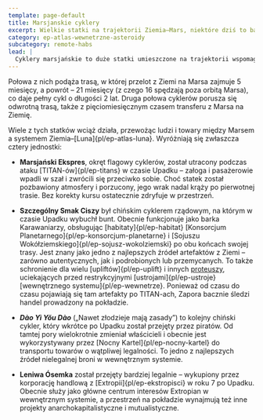 ```yaml
---
template: page-default
title: Marsjanskie cyklery
excerpt: Wielkie statki na trajektorii Ziemia–Mars, niektóre dziś to bastiony przestępczości i niezależności.
category: ep-atlas-wewnetrzne-asteroidy
subcategory: remote-habs
lead: |
  Cyklery marsjańskie to duże statki umieszczone na trajektorii wspomaganej grawitacyjnie, zaprojektowanej tak, by nieustannie „krążyły” między [Ziemią]{pl/ep-atlas-ziemia} a [Marsem]{pl/ep-atlas-mars}, zużywając niemal zerowe ilości paliwa (poza drobnymi korektami kursu). Chiński program kolonizacyjny intensywnie inwestował w te statki przed [Upadkiem]{pl/ep-upadek}.
---
```

Połowa z nich podąża trasą, w której przelot z Ziemi na Marsa zajmuje 5 miesięcy, a powrót – 21 miesięcy (z czego 16 spędzają poza orbitą Marsa), co daje pełny cykl o długości 2 lat. Druga połowa cyklerów porusza się odwrotną trasą, także z pięciomiesięcznym czasem transferu z Marsa na Ziemię.

Wiele z tych statków wciąż działa, przewożąc ludzi i towary między Marsem a systemem Ziemia–[Luna]{pl/ep-atlas-luna}. Wyróżniają się zwłaszcza cztery jednostki:

- **Marsjański Ekspres**, okręt flagowy cyklerów, został utracony podczas ataku [TITAN-ów]{pl/ep-titans} w czasie Upadku – załoga i pasażerowie wpadli w szał i zwrócili się przeciwko sobie. Choć statek został pozbawiony atmosfery i porzucony, jego wrak nadal krąży po pierwotnej trasie. Bez korekty kursu ostatecznie zdryfuje w przestrzeń.

- **Szczególny Smak Ciszy** był chińskim cyklerem rządowym, na którym w czasie Upadku wybuchł bunt. Obecnie funkcjonuje jako barka Karawaniarzy, obsługując [habitaty]{pl/ep-habitat} [Konsorcjum Planetarnego]{pl/ep-konsorcjum-planetarne} i [Sojuszu Wokółziemskiego]{pl/ep-sojusz-wokolziemski} po obu końcach swojej trasy. Jest znany jako jedno z najlepszych źródeł artefaktów z Ziemi – zarówno autentycznych, jak i podrobionych lub przemycanych. To także schronienie dla wielu [upliftów]{pl/ep-uplift} i innych [proteuszy](#), uciekających przed restrykcyjnymi [ustrojami]{pl/ep-ustroje} [wewnętrznego systemu]{pl/ep-wewnetrze}. Ponieważ od czasu do czasu pojawiają się tam artefakty po TITAN-ach, Zapora bacznie śledzi handel prowadzony na pokładzie.

- **_Dào Yì Yŏu Dào_** („Nawet złodzieje mają zasady”) to kolejny chiński cykler, który wkrótce po Upadku został przejęty przez piratów. Od tamtej pory wielokrotnie zmieniał właścicieli i obecnie jest wykorzystywany przez [Nocny Kartel]{pl/ep-nocny-kartel} do transportu towarów o wątpliwej legalności. To jedno z najlepszych źródeł nielegalnej broni w wewnętrznym systemie.

- **Leniwa Ósemka** został przejęty bardziej legalnie – wykupiony przez korporację handlową z [Extropii]{pl/ep-ekstropisci} w roku 7 po Upadku. Obecnie służy jako główne centrum interesów Extropian w wewnętrznym systemie, a przestrzeń na pokładzie wynajmują też inne projekty anarchokapitalistyczne i mutualistyczne.
